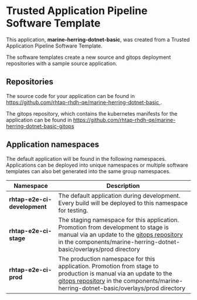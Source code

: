 # Trusted Application Pipeline Software Template

This application, **marine-herring-dotnet-basic**, was created from a Trusted Application Pipeline Software Template.

The software templates create a new source and gitops deployment repositories with a sample source application. 

## Repositories

The source code for your application can be found in [https://github.com/rhtap-rhdh-qe/marine-herring-dotnet-basic ](https://github.com/rhtap-rhdh-qe/marine-herring-dotnet-basic ).
 
The gitops repository, which contains the kubernetes manifests for the application can be found in 
[https://github.com/rhtap-rhdh-qe/marine-herring-dotnet-basic-gitops ](https://github.com/rhtap-rhdh-qe/marine-herring-dotnet-basic-gitops ) 

## Application namespaces 

The default application will be found in the following namespaces. Applications can be deployed into unique namespaces or multiple software templates can also bet generated into the same group namespaces.  

|  Namespace   |  Description   |  
| -------- | -------- |   
| **rhtap-e2e-ci-development** | The default application during development. Every build will be deployed to this namespace for testing. | 
| **rhtap-e2e-ci-stage** | The staging namespace for this application. Promotion from development to stage is manual via an update to the [gitops repository](https://github.com/rhtap-rhdh-qe/marine-herring-dotnet-basic-gitops ) in the components/marine-herring-dotnet-basic/overlays/prod directory |  
| **rhtap-e2e-ci-prod** | The production namespace for this application. Promotion from stage to production is manual via an update to the [gitops repository](https://github.com/rhtap-rhdh-qe/marine-herring-dotnet-basic-gitops ) in the components/marine-herring-dotnet-basic/overlays/prod directory | 